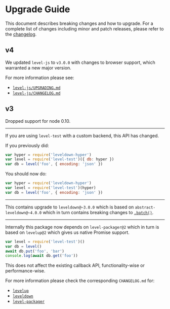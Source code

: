 # Upgrade Guide

This document describes breaking changes and how to upgrade. For a complete list of changes including minor and patch releases, please refer to the [changelog](CHANGELOG.md).

## v4

We updated `level-js` to `v3.0.0` with changes to browser support, which warranted a new major version.

For more information please see:

- [`level-js/UPGRADING.md`](https://github.com/Level/level-js/blob/master/UPGRADING.md)
- [`level-js/CHANGELOG.md`](https://github.com/Level/level-js/blob/master/CHANGELOG.md)

## v3

Dropped support for node 0.10.

* * *

If you are using `level-test` with a custom backend, this API has changed.

If you previously did:

```js
var hyper = require('leveldown-hyper')
var level = require('level-test')({ db: hyper })
var db = level('foo', { encoding: 'json' })
```

You should now do:

```js
var hyper = require('leveldown-hyper')
var level = require('level-test')(hyper)
var db = level('foo', { encoding: 'json' })
```

* * *

This contains upgrade to `leveldown@~3.0.0` which is based on `abstract-leveldown@~4.0.0` which in turn contains breaking changes to [`.batch()`](https://github.com/Level/abstract-leveldown/commit/a2621ad70571f6ade9d2be42632ece042e068805).

* * *

Internally this package now depends on `level-packager@2` which in turn is based on `levelup@2` which gives us native Promise support.

```js
var level = require('level-test')()
var db = level()
await db.put('foo', 'bar')
console.log(await db.get('foo'))
```

This does not affect the existing callback API, functionality-wise or performance-wise.

For more information please check the corresponding `CHANGELOG.md` for:

- [`levelup`](https://github.com/Level/levelup/blob/master/CHANGELOG.md)
- [`leveldown`](https://github.com/Level/leveldown/blob/master/CHANGELOG.md)
- [`level-packager`](https://github.com/Level/level-packager/blob/master/CHANGELOG.md)

